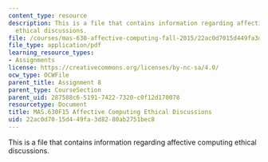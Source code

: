 ```yaml
---
content_type: resource
description: This is a file that contains information regarding affective computing
  ethical discussions.
file: /courses/mas-630-affective-computing-fall-2015/22ac0d7015d449fa3d8280ab2751bec8_MITMAS_630F15_Ethical.pdf
file_type: application/pdf
learning_resource_types:
- Assignments
license: https://creativecommons.org/licenses/by-nc-sa/4.0/
ocw_type: OCWFile
parent_title: Assignment 8
parent_type: CourseSection
parent_uid: 287588c6-5191-7422-7320-c0f12d170078
resourcetype: Document
title: MAS.630F15 Affective Computing Ethical Discussions
uid: 22ac0d70-15d4-49fa-3d82-80ab2751bec8
---
```

This is a file that contains information regarding affective computing ethical discussions.